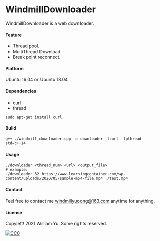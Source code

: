 # WindmillDownloader 
WindmillDownloader is a web downloader.

#### Feature

- Thread pool.
- MultiThread Download.
- Break point reconnect. 

#### Platform
Ubuntu 16.04 or Ubuntu 18.04

#### Dependencies
- curl 
- thread
```
sudo apt-get install curl
```

#### Build
```shell
g++ ./windmill_downloader.cpp -o downloader -lcurl -lpthread -std=c++14
```

#### Usage
```shell
./downloader <thread_num> <url> <output_file>
# example:
./downloader 32 https://www.learningcontainer.com/wp-content/uploads/2020/05/sample-mp4-file.mp4 ./test.mp4
```

#### Contact

Feel free to contact me [windmillyucong@163.com](mailto:windmillyucong@163.com) anytime for anything.


#### License

Copyleft! 2021 William Yu. Some rights reserved.

[![CC0](http://i.creativecommons.org/p/zero/1.0/88x31.png)](http://creativecommons.org/publicdomain/zero/1.0/)

